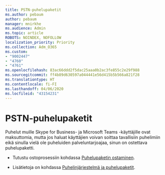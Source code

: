 ```yaml
---
title: PSTN-puhelupaketit
ms.author: pebaum
author: pebaum
manager: mnirkhe
ms.audience: Admin
ms.topic: article
ROBOTS: NOINDEX, NOFOLLOW
localization_priority: Priority
ms.collection: Adm_O365
ms.custom:
- "9002447"
- "4760"
- "4761"
ms.openlocfilehash: 83ac66ddd2f5dac25aaa0b2ac3fe855c2e29f988
ms.sourcegitcommit: ff4b89d630597a044441e56d415b5b566a821f28
ms.translationtype: HT
ms.contentlocale: fi-FI
ms.lasthandoff: 04/06/2020
ms.locfileid: "43154231"
---
```

# <a name="pstn-calling-plans"></a>PSTN-puhelupaketit

Puhelut muille Skype for Business- ja Microsoft Teams -käyttäjille ovat maksuttomia, mutta jos haluat käyttäjien voivan soittaa tavallisiin puhelimiin eikä sinulla vielä ole puheluiden palveluntarjoajaa, sinun on ostettava puhelupaketti. 

- Tutustu ostoprosessiin kohdassa [Puhelupaketin ostaminen](https://docs.microsoft.com/MicrosoftTeams/calling-plans-for-office-365). 

- Lisätietoja on kohdassa [Puhelinjärjestelmä ja puhelupaketit](https://docs.microsoft.com/MicrosoftTeams/calling-plan-landing-page). 
